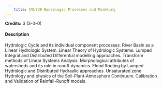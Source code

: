```yaml
---
    title: CVL730 Hydrologic Processes and Modeling
---
```

**Credits:** 3 (3-0-0)



#### Description 
Hydrologic Cycle and its individual component processes. River Basin as a Linear Hydrologic System. Linear Theory of Hydrologic Systems. Lumped Integral and Distributed Differential modelling approaches. Transform methods of Linear Systems Analysis. Morphological attributes of watersheds and its role in runoff dynamics. Flood Routing by Lumped Hydrologic and Distributed Hydraulic approaches. Unsaturated zone Hydrology and physics of the Soil-Plant-Atmosphere Continuum. Calibration and Validation of Rainfall-Runoff models.